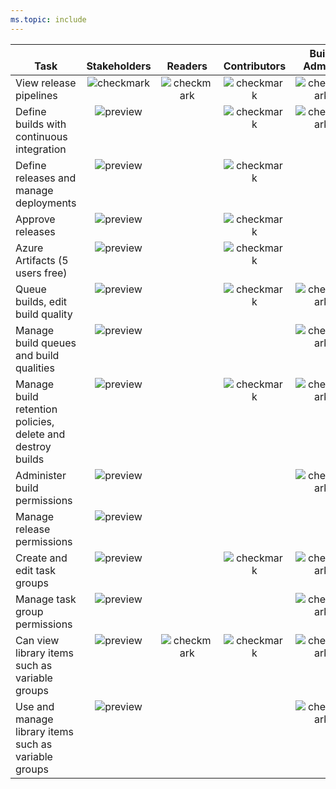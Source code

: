 ```yaml
---
ms.topic: include
---
```


<!--- Updated to support Azure DevOps Services + Azure DevOps Services Build and Release

Administer build permissions
Delete build pipeline
Delete builds
Destroy builds
Edit build pipeline
Edit build quality
Manage build qualities
Manage build queue
Override check-in validation by build
Queue builds
Retain indefinitely
Stop builds
Update build information

View build pipeline
View builds


-->

<table>
<tr valign="bottom">
<th>Task</th>
<th>Stakeholders</th>
<th>Readers</th>
<th>Contributors</th>
<th>Build<br/>Admins</th>
<th>Project Admins</th>
<th>Release Admins</th>
</tr>
<tbody valign="top" align="center">
<tr>
<td align="left">View release pipelines</td>
<td><img src="/azure/devops/media/icons/preview.png" alt="checkmark"/></td>
<td><img src="/azure/devops/media/icons/checkmark.png" alt="checkmark"/></td>
<td><img src="/azure/devops/media/icons/checkmark.png" alt="checkmark"/></td>
<td><img src="/azure/devops/media/icons/checkmark.png" alt="checkmark"/></td>
<td><img src="/azure/devops/media/icons/checkmark.png" alt="checkmark"/></td>
<td><img src="/azure/devops/media/icons/checkmark.png" alt="checkmark"/></td>
</tr>
<tr>
<td align="left">Define builds with continuous integration
</td>
<td><img src="/azure/devops/media/icons/preview.png" alt="preview"/></td>
<td>  </td>
<td><img src="/azure/devops/media/icons/checkmark.png" alt="checkmark"/></td>
<td><img src="/azure/devops/media/icons/checkmark.png" alt="checkmark"/></td>
<td><img src="/azure/devops/media/icons/checkmark.png" alt="checkmark"/></td>
<td>  </td>
</tr>
<tr>
<td align="left">Define releases and manage deployments
</td>
<td><img src="/azure/devops/media/icons/preview.png" alt="preview"/></td>
<td>  </td>
<td><img src="/azure/devops/media/icons/checkmark.png" alt="checkmark"/></td>
<td> </td>
<td><img src="/azure/devops/media/icons/checkmark.png" alt="checkmark"/></td>
<td><img src="/azure/devops/media/icons/checkmark.png" alt="checkmark"/></td>
</tr>
<tr>
<td align="left">Approve releases
</td>
<td><img src="/azure/devops/media/icons/checkmark.png" alt="preview"/></td>
<td>  </td>
<td><img src="/azure/devops/media/icons/checkmark.png" alt="checkmark"/></td>
<td>  </td>
<td><img src="/azure/devops/media/icons/checkmark.png" alt="checkmark"/></td>
<td><img src="/azure/devops/media/icons/checkmark.png" alt="checkmark"/></td>
</tr>
<tr>
<td align="left">Azure Artifacts (5 users free)
</td>
<td><img src="/azure/devops/media/icons/preview.png" alt="preview"/></td>
<td>  </td>
<td><img src="/azure/devops/media/icons/checkmark.png" alt="checkmark"/></td>
<td>  </td>
<td><img src="/azure/devops/media/icons/checkmark.png" alt="checkmark"/></td>
<td><img src="/azure/devops/media/icons/checkmark.png" alt="checkmark"/></td>
</tr>
<tr>
<td align="left">Queue builds, edit build quality
</td>
<td><img src="/azure/devops/media/icons/preview.png" alt="preview"/></td>
<td> </td>
<td><img src="/azure/devops/media/icons/checkmark.png" alt="checkmark"/></td>
<td><img src="/azure/devops/media/icons/checkmark.png" alt="checkmark"/></td>
<td><img src="/azure/devops/media/icons/checkmark.png" alt="checkmark"/></td>
<td>  </td>
</tr>
<tr>
<td align="left">Manage build queues and build qualities
</td>
<td><img src="/azure/devops/media/icons/preview.png" alt="preview"/></td>
<td>  </td>
<td>  </td>
<td><img src="/azure/devops/media/icons/checkmark.png" alt="checkmark"/></td>
<td><img src="/azure/devops/media/icons/checkmark.png" alt="checkmark"/></td>
<td>  </td>
</tr>
<tr>
<td align="left">Manage build retention policies, delete and destroy builds
</td>
<td><img src="/azure/devops/media/icons/preview.png" alt="preview"/></td>
<td>  </td>
<td><img src="/azure/devops/media/icons/checkmark.png" alt="checkmark"/></td>
<td><img src="/azure/devops/media/icons/checkmark.png" alt="checkmark"/></td>
<td><img src="/azure/devops/media/icons/checkmark.png" alt="checkmark"/></td>
<td>  </td>
</tr>
<tr>
<td align="left">Administer build permissions
</td>
<td><img src="/azure/devops/media/icons/preview.png" alt="preview"/></td>
<td>  </td>
<td>  </td>
<td><img src="/azure/devops/media/icons/checkmark.png" alt="checkmark"/></td>
<td><img src="/azure/devops/media/icons/checkmark.png" alt="checkmark"/></td>
<td>  </td>
</tr>
<tr>
<td align="left">Manage release permissions
</td>
<td><img src="/azure/devops/media/icons/preview.png" alt="preview"/></td>
<td>  </td>
<td>  </td>
<td>  </td>
<td><img src="/azure/devops/media/icons/checkmark.png" alt="checkmark"/></td>
<td><img src="/azure/devops/media/icons/checkmark.png" alt="checkmark"/></td>
</tr>
<tr>
<td align="left">Create and edit task groups
</td>
<td><img src="/azure/devops/media/icons/preview.png" alt="preview"/></td>
<td>  </td>
<td><img src="/azure/devops/media/icons/checkmark.png" alt="checkmark"/></td>
<td><img src="/azure/devops/media/icons/checkmark.png" alt="checkmark"/></td>
<td><img src="/azure/devops/media/icons/checkmark.png" alt="checkmark"/></td>
<td><img src="/azure/devops/media/icons/checkmark.png" alt="checkmark"/></td>
</tr>
<tr>
<td align="left">Manage task group permissions
</td>
<td><img src="/azure/devops/media/icons/preview.png" alt="preview"/></td>
<td>  </td>
<td>  </td>
<td><img src="/azure/devops/media/icons/checkmark.png" alt="checkmark"/></td>
<td><img src="/azure/devops/media/icons/checkmark.png" alt="checkmark"/></td>
<td><img src="/azure/devops/media/icons/checkmark.png" alt="checkmark"/></td>
</tr>
<tr>
<td align="left">Can view library items such as variable groups
</td>
<td><img src="/azure/devops/media/icons/preview.png" alt="preview"/></td>
<td><img src="/azure/devops/media/icons/checkmark.png" alt="checkmark"/></td>
<td><img src="/azure/devops/media/icons/checkmark.png" alt="checkmark"/></td>
<td><img src="/azure/devops/media/icons/checkmark.png" alt="checkmark"/></td>
<td><img src="/azure/devops/media/icons/checkmark.png" alt="checkmark"/></td>
<td><img src="/azure/devops/media/icons/checkmark.png" alt="checkmark"/></td>
</tr>
<tr>
<td align="left">Use and manage library items such as variable groups
</td>
<td><img src="/azure/devops/media/icons/preview.png" alt="preview"/></td>
<td>  </td>
<td>  </td>
<td><img src="/azure/devops/media/icons/checkmark.png" alt="checkmark"/></td>
<td><img src="/azure/devops/media/icons/checkmark.png" alt="checkmark"/></td>
<td><img src="/azure/devops/media/icons/checkmark.png" alt="checkmark"/></td>
</tr>
</tbody>
</table>
